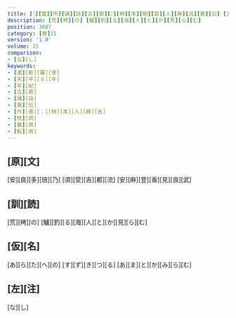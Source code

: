 ```yaml
---
title: [（][當][所][誦][詠][古][歌][）][柿][本][朝][臣][人][麻][呂][歌][曰] [又][曰]
description: [荒][栲][の] [鱸][釣][る][海][人][と][か][見][ら][む]
position: 3607
category: [巻]15
version: '1.0'
volume: 15
comparison:
- [な][し]
keywords:
- [遣][新][羅][使]
- [天][平][８][年]
- [年][紀]
- [古][歌]
- [誦][詠]
- [異][伝]
- [作][者][：][柿][本][人][麻][呂]
- [枕][詞]
- [羈][旅]
- [転][用]
---
```


## [原][文]

[安][良][多][倍][乃] [須][受][吉][都][流] [安][麻][登][香][見][良][武]

## [訓][読]

[荒][栲][の] [鱸][釣][る][海][人][と][か][見][ら][む]

## [仮][名]

[あ][ら][た][へ][の] [す][ず][き][つ][る] [あ][ま][と][か][み][ら][む]

## [左][注]

[な][し]
